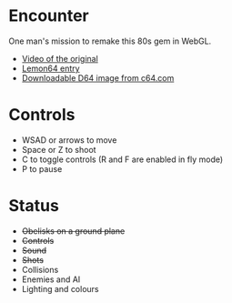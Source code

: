 # Encounter #

One man's mission to remake this 80s gem in WebGL.
* [Video of the original](http://www.youtube.com/watch?v=_7eCFOpI0SU)
* [Lemon64 entry](http://www.lemon64.com/games/details.php?ID=832)
* [Downloadable D64 image from c64.com](http://www.c64.com/games/351)

# Controls #

* WSAD or arrows to move
* Space or Z to shoot
* C to toggle controls (R and F are enabled in fly mode)
* P to pause

# Status #

* ~~Obelisks on a ground plane~~
* ~~Controls~~
* ~~Sound~~
* ~~Shots~~
* Collisions
* Enemies and AI
* Lighting and colours

